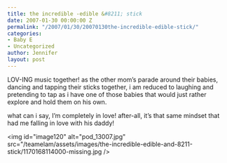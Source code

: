 ```yaml
---
title: the incredible -edible &#8211; stick
date: 2007-01-30 00:00:00 Z
permalink: "/2007/01/30/20070130the-incredible-edible-stick/"
categories:
- Baby E
- Uncategorized
author: Jennifer
layout: post
---
```


LOV-ING music together! as the other mom&#8217;s parade around their babies, dancing and tapping their sticks together, i am reduced to laughing and pretending to tap as i have one of those babies that would just rather explore and hold them on his own.

what can i say, I&#8217;m completely in love! after-all, it&#8217;s that same mindset that had me falling in love with his daddy!

<img id="image120" alt="pod_13007.jpg" src="/teamelam/assets/images/the-incredible-edible-and-8211-stick/1170168114000-missing.jpg />
